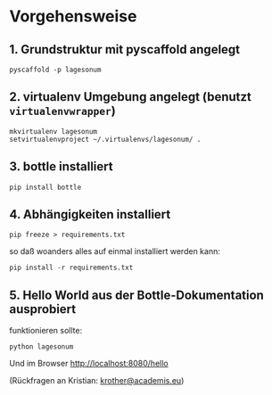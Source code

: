 
# Vorgehensweise

## 1. Grundstruktur mit pyscaffold angelegt

    pyscaffold -p lagesonum

## 2. virtualenv Umgebung angelegt (benutzt `virtualenvwrapper`)

    mkvirtualenv lagesonum
    setvirtualenvproject ~/.virtualenvs/lagesonum/ .

## 3. bottle installiert

    pip install bottle


## 4. Abhängigkeiten installiert

    pip freeze > requirements.txt

so daß woanders alles auf einmal installiert werden kann:

    pip install -r requirements.txt


## 5. Hello World aus der Bottle-Dokumentation ausprobiert

funktionieren sollte:

    python lagesonum    

Und im Browser [http://localhost:8080/hello](http://localhost:8080/hello)


(Rückfragen an Kristian: krother@academis.eu)
